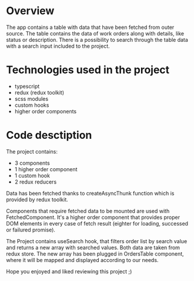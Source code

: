 # Overview

The app contains a table with data that have been fetched from outer source. The table contains the data of work orders along with details, like status or description.
There is a possibility to search through the table data with a search input included to the project.

# Technologies used in the project

* typescript
* redux (redux toolkit)
* scss modules
* custom hooks
* higher order components

# Code desctiption

The project contains:
* 3 components
* 1 higher order component
* 1 custom hook
* 2 redux reducers

Data has been fetched thanks to createAsyncThunk function which is provided by redux toolkit.

Components that require fetched data to be mounted are used with FetchedComponent. It's a higher order component that provides proper DOM elements in every case of fetch result (eighter for loading, successed or failured promise).

The Project contains useSearch hook, that filters order list by search value and returns a new array with searched values. Both data are taken from redux store. The new array has been plugged in OrdersTable component, where it will be mapped and displayed according to our needs.


Hope you enjoyed and liked reviewing this project ;)
